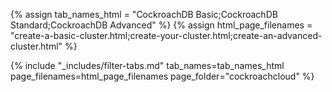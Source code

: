 {% assign tab_names_html = "CockroachDB Basic;CockroachDB Standard;CockroachDB Advanced" %}
{% assign html_page_filenames = "create-a-basic-cluster.html;create-your-cluster.html;create-an-advanced-cluster.html" %}

{% include "_includes/filter-tabs.md" tab_names=tab_names_html page_filenames=html_page_filenames page_folder="cockroachcloud" %}
